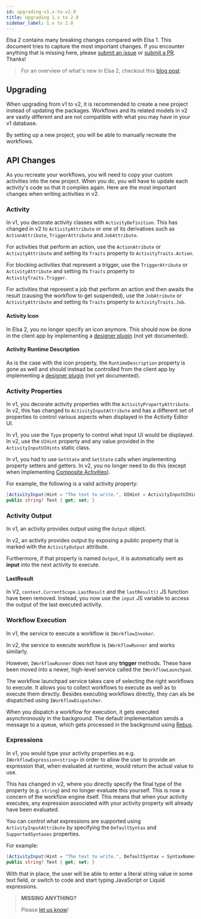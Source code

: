 ```yaml
---
id: upgrading-v1.x-to-v2.0
title: Upgrading 1.x to 2.0
sidebar_label: 1.x to 2.0
---
```


Elsa 2 contains many breaking changes compared with Elsa 1.
This document tries to capture the most important changes. If you encounter anything that is missing here, please [submit an issue](https://github.com/elsa-workflows/elsa-website/issues/new) or [submit a PR](https://github.com/elsa-workflows/elsa-core/pulls). Thanks!

> For an overview of what's new in Elsa 2, checkout this [blog post](https://sipkeschoorstra.medium.com/whats-new-in-elsa-2-0-ea7410b65eea).

## Upgrading

When upgrading from v1 to v2, it is recommended to create a new project instead of updating the packages.
Workflows and its related models in v2 are vastly different and are not compatible with what you may have in your v1 database.

By setting up a new project, you will be able to manually recreate the workflows.

## API Changes

As you recreate your workflows, you will need to copy your custom activities into the new project. When you do, you will have to update each activity's code so that it compiles again.
Here are the most important changes when writing activities in v2.

### Activity

In v1, you decorate activity classes with `ActivityDefinition`.
This has changed in v2 to `ActivityAttribute` or one of its derivatives such as `ActionAttribute`, `TriggerAttribute` and `JobAttribute`.

For activities that perform an action, use the `ActionAtribute` or `ActivityAttribute` and setting its `Traits` property to `ActivityTraits.Action`.

For blocking activities that represent a trigger, use the `TriggerAtribute` or `ActivityAttribute` and setting its `Traits` property to `ActivityTraits.Trigger`.

For activities that represent a job that perform an action and then awaits the result (causing the workflow to get suspended), use the `JobAtribute` or `ActivityAttribute` and setting its `Traits` property to `ActivityTraits.Job`.

#### Activity Icon

In Elsa 2, you no longer specify an icon anymore. This should now be done in the client app by implementing a [designer plugin](#todo) (not yet documented).

#### Activity Runtime Description

As is the case with the icon property, the `RuntimeDescription` property is gone as well and should instead be controlled from the client app by implementing a [designer plugin](#todo) (not yet documented). 

### Activity Properties

In v1, you decorate activity properties with the `ActivityPropertyAttribute`.
In v2, this has changed to `ActivityInputAttribute` and has a different set of properties to control various aspects when displayed in the Activity Editor UI.

In v1, you use the `Type` property to control what input UI would be displayed.
In v2, use the `UIHint` property and any value provided in the `ActivityInputUIHints` static class.

In v1, you had to use `GetState` and `SetState` calls when implementing property setters and getters.
In v2, you no longer need to do this (except when implementing [Composite Activities](guides/guides-composite-activities)).

For example, the following is a valid activity property:

```csharp
[ActivityInput(Hint = "The text to write.", UIHint = ActivityInputUIHints.SignleLine)]
public string? Text { get; set; }
```

### Activity Output

In v1, an activity provides output using the `Output` object.

In v2, an activity provides output by exposing a public property that is marked with the `ActivityOutput` attribute.

Furthermore, if that property is named `Output`, it is automatically sent as **input** into the next activity to execute. 

#### LastResult

In V2, `context.CurrentScope.LastResult` and the `lastResult()` JS function have been removed.
Instead, you now use the `input` JS variable to access the output of the last executed activity.

### Workflow Execution

In v1, the service to execute a workflow is `IWorkflowInvoker`.

In v2, the service to execute workflow is `IWorkflowRunner` and works similarly.

However, `IWorkflowRunner` does not have any **trigger** methods. These have been moved into a newer, high-level service called the `IWorkflowLaunchpad`.

The workflow launchpad service takes care of selecting the right workflows to execute. It allows you to collect workflows to execute as well as to execute them directly.
Besides executing workflows directly, they can als be dispatched using `IWorkflowDispatcher`.

When you dispatch a workflow for execution, it gets executed asynchronously in the background. The default implementation sends a message to a queue, which gets processed in the background using [Rebus](https://github.com/rebus-org/Rebus).

### Expressions

In v1, you would type your activity properties as e.g. `IWorkflowExpression<string>` in order to allow the user to provide an expression that, when evaluated at runtime, would return the actual value to use.

This has changed in v2, where you directly specify the final type of the property (e.g. `string`) and no longer evaluate this yourself. This is now a concern of the workflow engine itself. This means that when your activity executes, any expression associated with your activity property will already have been evaluated.

You can control what expressions are supported using `ActivityInputAttribute` by specifying the `DefaultSyntax` and `SupportedSyntaxes` properties.

For example:

```csharp
[ActivityInput(Hint = "The text to write.", DefaultSyntax = SyntaxNames.Literal, SupportedSyntaxes = new[]{ SyntaxNames.JavaScript, SyntaxNames.Liquid })]
public string? Text { get; set; }
```

With that in place, the user will be able to enter a literal string value in some text field, or switch to code and start typing JavaScript or Liquid expressions.


> **MISSING ANYTHING?**
>
> Please [let us know](https://github.com/elsa-workflows/elsa-website/issues/new)!